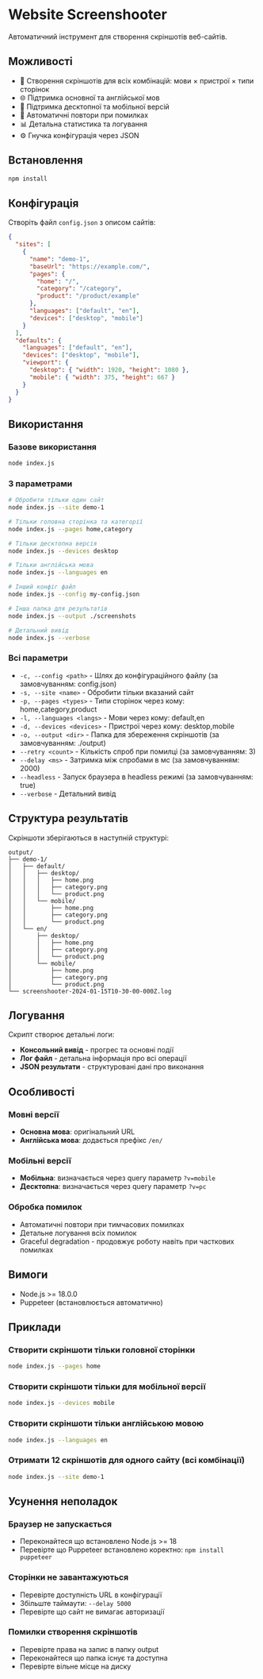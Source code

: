 # Website Screenshooter

Автоматичний інструмент для створення скріншотів веб-сайтів.

## Можливості

- 📸 Створення скріншотів для всіх комбінацій: мови × пристрої × типи сторінок
- 🌐 Підтримка основної та англійської мов
- 📱 Підтримка десктопної та мобільної версій
- 🔄 Автоматичні повтори при помилках
- 📊 Детальна статистика та логування
- ⚙️ Гнучка конфігурація через JSON

## Встановлення

```bash
npm install
```

## Конфігурація

Створіть файл `config.json` з описом сайтів:

```json
{
  "sites": [
    {
      "name": "demo-1",
      "baseUrl": "https://example.com/",
      "pages": {
        "home": "/",
        "category": "/category",
        "product": "/product/example"
      },
      "languages": ["default", "en"],
      "devices": ["desktop", "mobile"]
    }
  ],
  "defaults": {
    "languages": ["default", "en"],
    "devices": ["desktop", "mobile"],
    "viewport": {
      "desktop": { "width": 1920, "height": 1080 },
      "mobile": { "width": 375, "height": 667 }
    }
  }
}
```

## Використання

### Базове використання

```bash
node index.js
```

### З параметрами

```bash
# Обробити тільки один сайт
node index.js --site demo-1

# Тільки головна сторінка та категорії
node index.js --pages home,category

# Тільки десктопна версія
node index.js --devices desktop

# Тільки англійська мова
node index.js --languages en

# Інший конфіг файл
node index.js --config my-config.json

# Інша папка для результатів
node index.js --output ./screenshots

# Детальний вивід
node index.js --verbose
```

### Всі параметри

- `-c, --config <path>` - Шлях до конфігураційного файлу (за замовчуванням: config.json)
- `-s, --site <name>` - Обробити тільки вказаний сайт
- `-p, --pages <types>` - Типи сторінок через кому: home,category,product
- `-l, --languages <langs>` - Мови через кому: default,en
- `-d, --devices <devices>` - Пристрої через кому: desktop,mobile
- `-o, --output <dir>` - Папка для збереження скріншотів (за замовчуванням: ./output)
- `--retry <count>` - Кількість спроб при помилці (за замовчуванням: 3)
- `--delay <ms>` - Затримка між спробами в мс (за замовчуванням: 2000)
- `--headless` - Запуск браузера в headless режимі (за замовчуванням: true)
- `--verbose` - Детальний вивід

## Структура результатів

Скріншоти зберігаються в наступній структурі:

```
output/
├── demo-1/
│   ├── default/
│   │   ├── desktop/
│   │   │   ├── home.png
│   │   │   ├── category.png
│   │   │   └── product.png
│   │   └── mobile/
│   │       ├── home.png
│   │       ├── category.png
│   │       └── product.png
│   └── en/
│       ├── desktop/
│       │   ├── home.png
│       │   ├── category.png
│       │   └── product.png
│       └── mobile/
│           ├── home.png
│           ├── category.png
│           └── product.png
└── screenshooter-2024-01-15T10-30-00-000Z.log
```

## Логування

Скрипт створює детальні логи:

- **Консольний вивід** - прогрес та основні події
- **Лог файл** - детальна інформація про всі операції
- **JSON результати** - структуровані дані про виконання

## Особливості

### Мовні версії
- **Основна мова**: оригінальний URL
- **Англійська мова**: додається префікс `/en/`

### Мобільні версії
- **Мобільна**: визначається через query параметр `?v=mobile`
- **Десктопна**: визначається через query параметр `?v=pc`

### Обробка помилок
- Автоматичні повтори при тимчасових помилках
- Детальне логування всіх помилок
- Graceful degradation - продовжує роботу навіть при часткових помилках

## Вимоги

- Node.js >= 18.0.0
- Puppeteer (встановлюється автоматично)

## Приклади

### Створити скріншоти тільки головної сторінки
```bash
node index.js --pages home
```

### Створити скріншоти тільки для мобільної версії
```bash
node index.js --devices mobile
```

### Створити скріншоти тільки англійською мовою
```bash
node index.js --languages en
```

### Отримати 12 скріншотів для одного сайту (всі комбінації)
```bash
node index.js --site demo-1
```

## Усунення неполадок

### Браузер не запускається
- Переконайтеся що встановлено Node.js >= 18
- Перевірте що Puppeteer встановлено коректно: `npm install puppeteer`

### Сторінки не завантажуються
- Перевірте доступність URL в конфігурації
- Збільште таймаути: `--delay 5000`
- Перевірте що сайт не вимагає авторизації

### Помилки створення скріншотів
- Перевірте права на запис в папку output
- Переконайтеся що папка існує та доступна
- Перевірте вільне місце на диску
